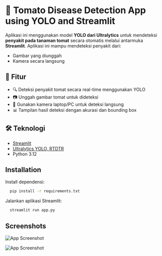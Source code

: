 # 🍅 Tomato Disease Detection App using YOLO and Streamlit

Aplikasi ini menggunakan model **YOLO dari Ultralytics** untuk mendeteksi **penyakit pada tanaman tomat** secara otomatis melalui antarmuka **Streamlit**. Aplikasi ini mampu mendeteksi penyakit dari:
- Gambar yang diunggah
- Kamera secara langsung

## 🚀 Fitur

- 🔍 Deteksi penyakit tomat secara real-time menggunakan YOLO
- 📷 Unggah gambar tomat untuk dideteksi
- 🎥 Gunakan kamera laptop/PC untuk deteksi langsung
- 📊 Tampilan hasil deteksi dengan akurasi dan bounding box

## 🛠 Teknologi

- [Streamlit](https://streamlit.io/)
- [Ultralytics YOLO, RTDTR](https://github.com/ultralytics/ultralytics)
- Python 3.12

## Installation

Install dependensi:

```bash
  pip install -r requirements.txt
```
Jalankan aplikasi Streamlit:
```bash
  streamlit run app.py
```
    
## Screenshots

![App Screenshot](https://drive.usercontent.google.com/download?id=1DcNy2V4zAWJMj2s797H1gsCv6CA0NgSh&export=view&authuser=0)

![App Screenshot](https://drive.usercontent.google.com/download?id=18fEUsClMnZQc5DNEoaJB_Wouqt3UYtH_&export=view&authuser=0)

